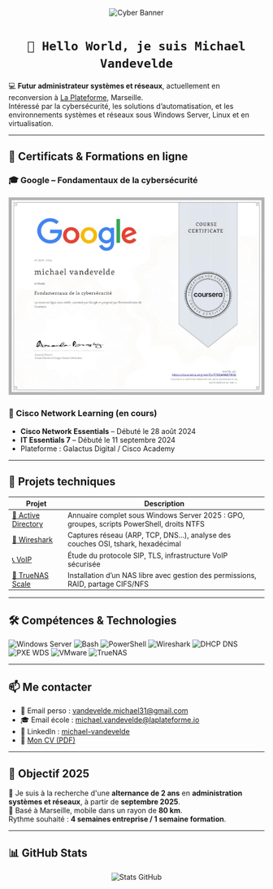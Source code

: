 
<p align="center">
  <img src="https://raw.githubusercontent.com/vandevelde-michael/vandevelde-michael/main/assets/banner_cyber.png" alt="Cyber Banner" width="900" height="400" />
</p>


<h1 align="center">
  <code>👋 Hello World, je suis Michael Vandevelde</code>
</h1>


💻​ **Futur administrateur systèmes et réseaux**, actuellement en reconversion à [La Plateforme](https://laplateforme.io), Marseille.  
 Intéressé par la cybersécurité, les solutions d’automatisation, et les environnements systèmes et réseaux sous Windows Server, Linux et en virtualisation.

---

## 🧾 Certificats & Formations en ligne

### 🎓 Google – Fondamentaux de la cybersécurité

<p align="center">
  <a href="https://coursera.org/verify/7TX84W2W7XK">
    <img src="https://raw.githubusercontent.com/vandevelde-michael/vandevelde-michael/main/assets/certificat_google_cyber.png" alt="Certificat Google" />
  </a>
</p>

### 📡 Cisco Network Learning (en cours)
- **Cisco Network Essentials** – Débuté le 28 août 2024
- **IT Essentials 7** – Débuté le 11 septembre 2024
- Plateforme : Galactus Digital / Cisco Academy

---

## 💼 Projets techniques

| Projet | Description |
|--------|-------------|
| [🔐 Active Directory](https://github.com/vandevelde-michael/Active-Directory) | Annuaire complet sous Windows Server 2025 : GPO, groupes, scripts PowerShell, droits NTFS |
| [📡 Wireshark](https://github.com/vandevelde-michael/Wireshark) | Captures réseau (ARP, TCP, DNS...), analyse des couches OSI, tshark, hexadécimal |
| [📞 VoIP](https://github.com/vandevelde-michael/VoiP/blob/main/VoIP.pdf) | Étude du protocole SIP, TLS, infrastructure VoIP sécurisée |
| [💾 TrueNAS Scale](https://github.com/vandevelde-michael/TruesNAS-Scale) | Installation d’un NAS libre avec gestion des permissions, RAID, partage CIFS/NFS |

---

## 🛠️ Compétences & Technologies

<p>
  <img src="https://img.shields.io/badge/Windows_Server-2025-0078D6?style=flat&logo=windows" alt="Windows Server" />
  <img src="https://img.shields.io/badge/Bash-Scripting-informational?style=flat&logo=gnubash" alt="Bash" />
  <img src="https://img.shields.io/badge/PowerShell-Automation-blue?style=flat&logo=powershell" alt="PowerShell" />
  <img src="https://img.shields.io/badge/Wireshark-Network--Analyze-0099CC?style=flat&logo=wireshark" alt="Wireshark" />
  <img src="https://img.shields.io/badge/DHCP/DNS-Services-ffcc00?style=flat" alt="DHCP DNS" />
  <img src="https://img.shields.io/badge/PXE/WDS-Deploy-green?style=flat" alt="PXE WDS" />
  <img src="https://img.shields.io/badge/VMware-Virtualization-607078?style=flat&logo=vmware" alt="VMware" />
  <img src="https://img.shields.io/badge/TrueNAS-Storage-blue?style=flat&logo=truenas" alt="TrueNAS" />
</p>

---

## 📫 Me contacter

- 📧 Email perso : [vandevelde.michael31@gmail.com](mailto:vandevelde.michael31@gmail.com)  
- 🎓 Email école : [michael.vandevelde@laplateforme.io](mailto:michael.vandevelde@laplateforme.io)  
- 🔗 LinkedIn : [michael-vandevelde](https://www.linkedin.com/in/michael-vandevelde-81625033b/)
- 📄 [Mon CV (PDF)](https://drive.google.com/file/d/17z-cPC0p6lHJgFwarkQr7hAetFOF8dIT/view)

---

## 🚀 Objectif 2025

🎯 Je suis à la recherche d'une **alternance de 2 ans** en **administration systèmes et réseaux**, à partir de **septembre 2025**.  
📍 Basé à Marseille, mobile dans un rayon de **80 km**.  
Rythme souhaité : **4 semaines entreprise / 1 semaine formation**.

---

## 📊 GitHub Stats

<p align="center">
  <img src="https://github-readme-stats.vercel.app/api?username=vandevelde-michael&show_icons=true&theme=tokyonight" alt="Stats GitHub"/>
</p>
